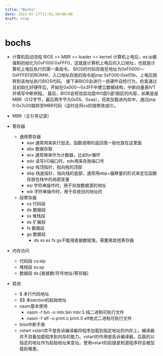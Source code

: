 ```yaml
---
title: "Bochs"
date: 2023-07-17T11:01:58+08:00
draft: true
---
```


# bochs
- 计算机启动流程
    BIOS >> MBR >> loader >> kernel
    计算机上电后，es:ip被强制初始化为0xF000:0xFFF0，这就是计算机上电后的入口地址，也就是计算机上电后执行的第一条指令。
    BIOS的代码存放在地址为0xF0000～0xFFFEF的ROM中，入口地址存放的指令是jmp 0xF000:0xe05b，上电后跳转到该地址执行BIOS代码。
    接下来BIOS会进行一些硬件自检行为，检查通过且初始化好硬件后，开始在0x000～0x3FF中建立数据结构，中断向量表IVT并填写中断例程。
    最后，BIOS会校验启动盘中0盘0道1扇区的内容，如果是是MBR（512字节，最后两字节为0x55、0xaa），将其加载进内存中，通过jmp 0:0x7c00跳转至MBR代码（这时会将cs的值修改成0）。
    
- MBR（主引导记录）
    
- 寄存器
    - 通用寄存器
        - eax 通常用来执行加法，函数调用的返回值一般也放在这里面
        - ebx 数据存取
        - ecx 通常用来作为计数器，比如for循环
        - edx 读写I/O端口时，edx用来存放端口号
        - esp 栈顶指针，指向栈的顶部
        - ebp 栈底指针，指向栈的底部，通常用ebp+偏移量的形式来定位函数存放在栈中的局部变量
        - esi 字符串操作时，用于存放数据源的地址
        - edi 字符串操作时，用于存放目的地址的
    - 段寄存器
        - cs 代码段
        - ds 数据段
        - ss 堆栈段
        - es 扩展段
        - fs 数据段
        - gs 数据段
            - ds ss es fs gs不能用直接数赋值，需要用其他寄存器
    

- 内存访问
    - 代码段 cs:eip
    - 堆栈段 ss:sp
    - 数据段 ds:[直接数/符号地址/寄存器]

    
- 其他
    - $ 本行代码地址
    - $$ 本section的起始地址
    - nasm基本使用
        - nasm -f bin -o mbr.bin mbr.S		纯二进制可执行文件
        - nasm -f elf -o print.o print.S	elf格式二进制可执行文件
    - bios中断手册
    - vstart
        vstart并不是告诉编译器将程序加载到指定地址的内存上，编译器并不具备加载程序到内存的能力。vstart的作用是告诉编译器，后面的以指定的地址作为起始地址来变址。使用vstart的前提是知道程序将会被加载到哪里。
